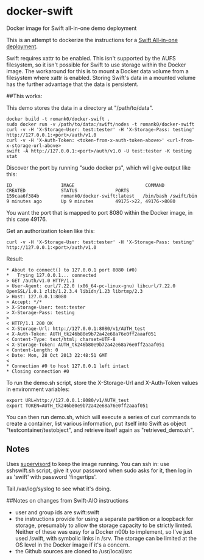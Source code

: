 docker-swift
============

Docker image for Swift all-in-one demo deployment

This is an attempt to dockerize the instructions for a [Swift All-in-one deployment](http://docs.openstack.org/developer/swift/development_saio.html). 

Swift requires xattr to be enabled. This isn't supported by the AUFS filesystem, so it isn't possible for Swift to use storage within the Docker image. The workaround for this is to mount a Docker data volume from a filesystem where xattr is enabled. Storing Swift's data in a mounted volume has the further advantage that the data is persistent.

##This works:

This demo stores the data in a directory at "/path/to/data".
```
docker build -t romank0/docker-swift .
sudo docker run -v /path/to/data:/swift/nodes -t romank0/docker-swift
curl -v -H 'X-Storage-User: test:tester' -H 'X-Storage-Pass: testing' http://127.0.0.1:<port>/auth/v1.0
curl -v -H 'X-Auth-Token: <token-from-x-auth-token-above>' <url-from-x-storage-url-above>
swift -A http://127.0.0.1:<port>/auth/v1.0 -U test:tester -K testing stat
```

Discover the port by running "sudo docker ps", which will give output like this:

```
ID                  IMAGE                          COMMAND               CREATED             STATUS              PORTS
159caa6f384b        romank0/docker-swift:latest   /bin/bash /swift/bin   9 minutes ago       Up 9 minutes        49175->22, 49176->8080   
```

You want the port that is mapped to port 8080 within the Docker image, in this case 49176.

Get an authorization token like this:

```
curl -v -H 'X-Storage-User: test:tester' -H 'X-Storage-Pass: testing' http://127.0.0.1:<port>/auth/v1.0
```

Result:

```
* About to connect() to 127.0.0.1 port 8080 (#0)
*   Trying 127.0.0.1... connected
> GET /auth/v1.0 HTTP/1.1
> User-Agent: curl/7.22.0 (x86_64-pc-linux-gnu) libcurl/7.22.0 OpenSSL/1.0.1 zlib/1.2.3.4 libidn/1.23 librtmp/2.3
> Host: 127.0.0.1:8080
> Accept: */*
> X-Storage-User: test:tester
> X-Storage-Pass: testing
> 
< HTTP/1.1 200 OK
< X-Storage-Url: http://127.0.0.1:8080/v1/AUTH_test
< X-Auth-Token: AUTH_tk246b80e9b72a42e68a76e0ff2aaaf051
< Content-Type: text/html; charset=UTF-8
< X-Storage-Token: AUTH_tk246b80e9b72a42e68a76e0ff2aaaf051
< Content-Length: 0
< Date: Mon, 28 Oct 2013 22:48:51 GMT
< 
* Connection #0 to host 127.0.0.1 left intact
* Closing connection #0
```

To run the demo.sh script, store the X-Storage-Url and X-Auth-Token values in environment variables:

```
export URL=http://127.0.0.1:8080/v1/AUTH_test
export TOKEN=AUTH_tk246b80e9b72a42e68a76e0ff2aaaf051
```

You can then run demo.sh, which will execute a series of curl commands to create a container, list various information, put itself into Swift as object "testcontainer/testobject", and retrieve itself again as "retrieved_demo.sh".

## Notes

Uses [supervisord](http://supervisord.org/) to keep the image running. You can ssh in: use sshswift.sh script, give it your password when sudo asks for it, then log in as 'swift' with password 'fingertips'.

Tail /var/log/syslog to see what it's doing.

##Notes on changes from Swift-AIO instructions

- user and group ids are swift:swift
- the instructions provide for using a separate partition or a loopback for storage, presumably to allow the storage capacity to be strictly limted. Neither of these was easy for a Docker n00b to implement, so I've just used /swift, with symbolic links in /srv. The storage can be limited at the OS level in the Docker image if it's a concern.
- the Github sources are cloned to /usr/local/src
